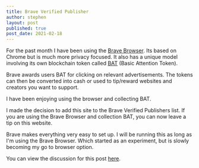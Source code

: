 ```yaml
---
title: Brave Verified Publisher
author: stephen
layout: post
published: true
post_date: 2021-02-18
---
```

For the past month I have been using the [Brave Browser](https://brave.com/). Its based on Chrome but is much more privacy focused. It also has a unique model involving its own blockchain token called [BAT](https://brave.com/brave-rewards/) (Basic Attention Token). 

Brave awards users BAT for clicking on relevant advertisements. The tokens can then be converted into cash or used to tip/reward websites and creators you want to support. 

I have been enjoying using the browser and collecting BAT. 

I made the decision to add this site to the Brave Verified Publishers list. If you are using the Brave Browser and collection BAT, you can now leave a tip on this website. 

Brave makes everything very easy to set up. I will be running this as long as I'm using the Brave Browser. Which started as an experiment, but is slowly becoming my go to browser option. 

You can view the discussion for this post [here](https://github.com/swoicik/swoicik.github.io/discussions/5).
